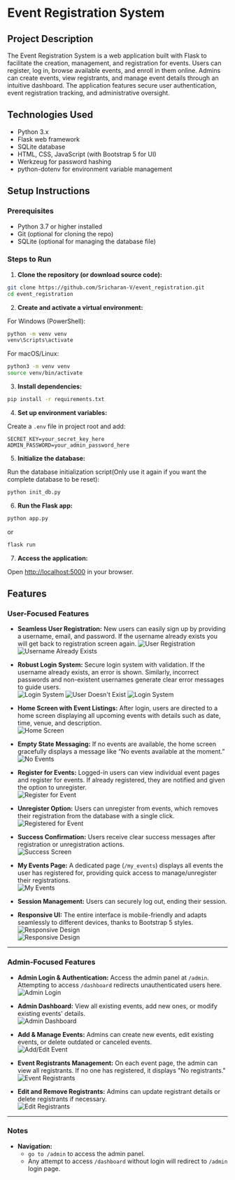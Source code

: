 # Event Registration System

## Project Description

The Event Registration System is a web application built with Flask to facilitate the creation, management, and registration for events. Users can register, log in, browse available events, and enroll in them online. Admins can create events, view registrants, and manage event details through an intuitive dashboard. The application features secure user authentication, event registration tracking, and administrative oversight.

## Technologies Used

- Python 3.x
- Flask web framework
- SQLite database
- HTML, CSS, JavaScript (with Bootstrap 5 for UI)
- Werkzeug for password hashing
- python-dotenv for environment variable management

## Setup Instructions

### Prerequisites

- Python 3.7 or higher installed
- Git (optional for cloning the repo)
- SQLite (optional for managing the database file)

### Steps to Run

1. **Clone the repository (or download source code):**
```bash
git clone https://github.com/Sricharan-V/event_registration.git
cd event_registration
```


2. **Create and activate a virtual environment:**

For Windows (PowerShell):
```bash
python -m venv venv
venv\Scripts\activate
```


For macOS/Linux:
```bash
python3 -m venv venv
source venv/bin/activate
```


3. **Install dependencies:**
```bash
pip install -r requirements.txt
```

4. **Set up environment variables:**

Create a `.env` file in project root and add:
```
SECRET_KEY=your_secret_key_here
ADMIN_PASSWORD=your_admin_password_here
```


5. **Initialize the database:**

Run the database initialization script(Only use it again if you want the complete database to be reset):
```bash
python init_db.py
```

6. **Run the Flask app:**
```bash
python app.py
```
or
```bash
flask run
```

7. **Access the application:**

Open [http://localhost:5000](http://localhost:5000) in your browser.


## Features

### User-Focused Features

- **Seamless User Registration:** New users can easily sign up by providing a username, email, and password. If the username already exists you will get back to registration screen again.
  ![User Registration](images/user_registration.png)  
  ![Username Already Exists](images/username_exists.png)
  
- **Robust Login System:** Secure login system with validation. If the username already exists, an error is shown. Similarly, incorrect passwords and non-existent usernames generate clear error messages to guide users.  
  ![Login System](images/user_login.png)
  ![User Doesn't Exist](images/user_does_not_exist.png)
  ![Login System](images/wrong_password.png)  
  
- **Home Screen with Event Listings:** After login, users are directed to a home screen displaying all upcoming events with details such as date, time, venue, and description.  
  ![Home Screen](images/home.png)  
  
- **Empty State Messaging:** If no events are available, the home screen gracefully displays a message like “No events available at the moment.”  
  ![No Events](images/no_events.png)  
  
- **Register for Events:** Logged-in users can view individual event pages and register for events. If already registered, they are notified and given the option to unregister.  
  ![Register for Event](images/register_event.png)
  
- **Unregister Option:** Users can unregister from events, which removes their registration from the database with a single click.  
  ![Registered for Event](images/already_registered.png)
  
- **Success Confirmation:** Users receive clear success messages after registration or unregistration actions.  
  ![Success Screen](images/success.png)  
  
- **My Events Page:** A dedicated page (`/my_events`) displays all events the user has registered for, providing quick access to manage/unregister their registrations.  
  ![My Events](images/my_events_page.png)  
  
- **Session Management:** Users can securely log out, ending their session.
  
- **Responsive UI:** The entire interface is mobile-friendly and adapts seamlessly to different devices, thanks to Bootstrap 5 styles.  
  ![Responsive Design](images/mobile.png)  
  ![Responsive Design](images/mobile_dropdown.png)  

---

### Admin-Focused Features

- **Admin Login & Authentication:** Access the admin panel at `/admin`. Attempting to access `/dashboard` redirects unauthenticated users here.  
  ![Admin Login](images/admin_login.png)  
  
- **Admin Dashboard:** View all existing events, add new ones, or modify existing events' details.  
  ![Admin Dashboard](images/admin_dashboard.png)  
  
- **Add & Manage Events:** Admins can create new events, edit existing events, or delete outdated or canceled events.  
  ![Add/Edit Event](images/edit_event.png)  
  
- **Event Registrants Management:** On each event page, the admin can view all registrants. If no one has registered, it displays "No registrants."  
  ![Event Registrants](images/event_registrants.png)  
  
- **Edit and Remove Registrants:** Admins can update registrant details or delete registrants if necessary.  
  ![Edit Registrants](images/edit_registrants.png)  

---

### Notes
- **Navigation:**  
  - `go to /admin` to access the admin panel.  
  - Any attempt to access `/dashboard` without login will redirect to `/admin` login page.